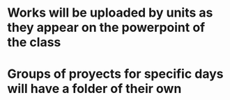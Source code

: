 # Works will be uploaded by units as they appear on the powerpoint of the class
# Groups of proyects for specific days will have a folder of their own
